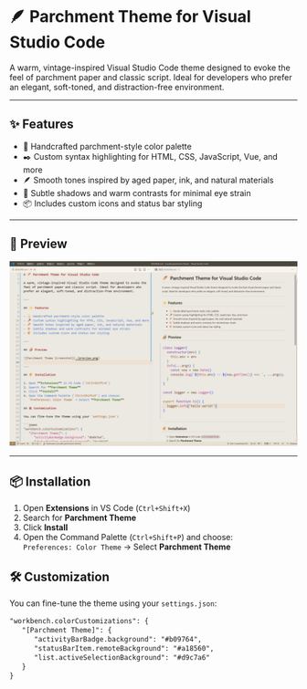 # 🪶 Parchment Theme for Visual Studio Code

A warm, vintage-inspired Visual Studio Code theme designed to evoke the feel of parchment paper and classic script. Ideal for developers who prefer an elegant, soft-toned, and distraction-free environment.

---

## ✨ Features

- 📜 Handcrafted parchment-style color palette
- ✒️ Custom syntax highlighting for HTML, CSS, JavaScript, Vue, and more
- 🪶 Smooth tones inspired by aged paper, ink, and natural materials
- 🎨 Subtle shadows and warm contrasts for minimal eye strain
- 📦 Includes custom icons and status bar styling

---

## 🌈 Preview

![Parchment Theme Screenshot](./preview.png)

---

## 📦 Installation

1. Open **Extensions** in VS Code (`Ctrl+Shift+X`)
2. Search for **Parchment Theme**
3. Click **Install**
4. Open the Command Palette (`Ctrl+Shift+P`) and choose:  
   `Preferences: Color Theme` → Select **Parchment Theme**

## 🛠 Customization

You can fine-tune the theme using your `settings.json`:

```jsonc
"workbench.colorCustomizations": {
   "[Parchment Theme]": {
      "activityBarBadge.background": "#b09764",
      "statusBarItem.remoteBackground": "#a18560",
      "list.activeSelectionBackground": "#d9c7a6"
   }
}
```
